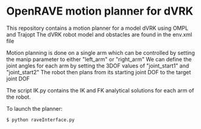 # OpenRAVE motion planner for dVRK

This repository contains a motion planner for a model dVRK using OMPL and Trajopt
The dVRK robot model and obstacles are found in the env.xml file

Motion planning is done on a single arm which can be controlled by setting the manip parameter to either "left_arm" or "right_arm"
We can define the joint angles for each arm by setting the 3DOF values of "joint_start1" and "joint_start2"
The robot then plans from its starting joint DOF to the target joint DOF

The script IK.py contains the IK and FK analytical solutions for each arm of the robot. 

To launch the planner:
``` sh
$ python raveInterface.py
```
